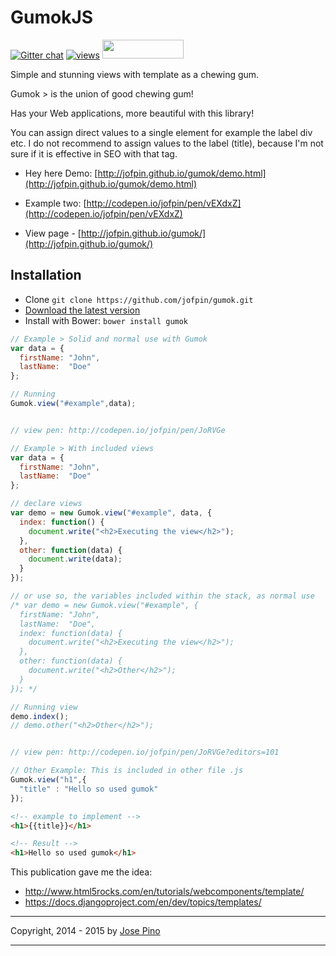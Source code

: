 GumokJS
==========
[![Gitter chat](https://badges.gitter.im/jofpin/gumok.png)](https://gitter.im/jofpin/gumok) [![views](https://sourcegraph.com/api/repos/github.com/jofpin/gumok/.counters/views.png)](https://sourcegraph.com/github.com/jofpin/gumok) <img src="http://i.imgur.com/Cj6cWkp.png" width="130" height="30">


Simple and stunning views with template as a chewing gum.

Gumok > is the union of good chewing gum!

Has your Web applications, more beautiful with this library!

You can assign direct values to a single element for example the label div etc.
I do not recommend to assign values to the label (title), because I'm not sure if it is effective in SEO with that tag.

* Hey here Demo: [http://jofpin.github.io/gumok/demo.html](http://jofpin.github.io/gumok/demo.html)
* Example two: [http://codepen.io/jofpin/pen/vEXdxZ](http://codepen.io/jofpin/pen/vEXdxZ)

* View page - [http://jofpin.github.io/gumok/](http://jofpin.github.io/gumok/)

## Installation

-   Clone `git clone https://github.com/jofpin/gumok.git`
-   [Download the latest version](https://github.com/jofpin/gumok/archive/master.zip)
-   Install with Bower: `bower install gumok`

```js
// Example > Solid and normal use with Gumok
var data = {
  firstName: "John",
  lastName:  "Doe"
};

// Running
Gumok.view("#example",data);


// view pen: http://codepen.io/jofpin/pen/JoRVGe

```

```js
// Example > With included views
var data = {
  firstName: "John",
  lastName:  "Doe"
};

// declare views
var demo = new Gumok.view("#example", data, {
  index: function() {
    document.write("<h2>Executing the view</h2>");
  },
  other: function(data) {
    document.write(data);
  }
});

// or use so, the variables included within the stack, as normal use
/* var demo = new Gumok.view("#example", {
  firstName: "John",
  lastName:  "Doe",
  index: function(data) {
    document.write("<h2>Executing the view</h2>");
  },
  other: function(data) {
    document.write("<h2>Other</h2>");
  }
}); */

// Running view
demo.index(); 
// demo.other("<h2>Other</h2>");


// view pen: http://codepen.io/jofpin/pen/JoRVGe?editors=101

```

```js
// Other Example: This is included in other file .js
Gumok.view("h1",{
  "title" : "Hello so used gumok"
});

```

```html
<!-- example to implement -->
<h1>{{title}}</h1>

<!-- Result -->
<h1>Hello so used gumok</h1>
```

This publication gave me the idea: 
* http://www.html5rocks.com/en/tutorials/webcomponents/template/ 
* https://docs.djangoproject.com/en/dev/topics/templates/

-------------

Copyright, 2014 - 2015 by [Jose Pino](http://twitter.com/jofpin)

-------------
